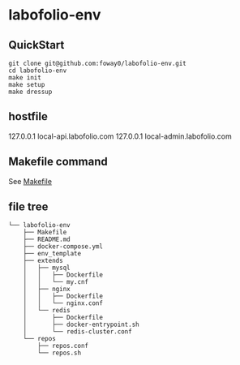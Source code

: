 # labofolio-env

## QuickStart

```
git clone git@github.com:foway0/labofolio-env.git
cd labofolio-env
make init
make setup
make dressup
```

## hostfile

127.0.0.1 local-api.labofolio.com
127.0.0.1 local-admin.labofolio.com

## Makefile command

See [Makefile](https://github.com/foway0/labofolio-env/blob/master/Makefile)

## file tree
```
└── labofolio-env
    ├── Makefile
    ├── README.md
    ├── docker-compose.yml
    ├── env_template
    ├── extends
    │   ├── mysql
    │   │   ├── Dockerfile
    │   │   └── my.cnf
    │   ├── nginx
    │   │   ├── Dockerfile
    │   │   └── nginx.conf
    │   └── redis
    │       ├── Dockerfile
    │       ├── docker-entrypoint.sh
    │       └── redis-cluster.conf
    └── repos
        ├── repos.conf
        └── repos.sh
```
